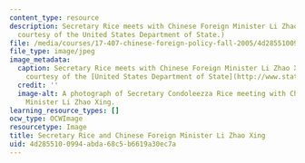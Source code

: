 ```yaml
---
content_type: resource
description: Secretary Rice meets with Chinese Foreign Minister Li Zhao Xing. (Image
  courtesy of the United States Department of State.)
file: /media/courses/17-407-chinese-foreign-policy-fall-2005/4d2855100994abda68c5b6619a30ec7a_17-407f05.jpg
file_type: image/jpeg
image_metadata:
  caption: Secretary Rice meets with Chinese Foreign Minister Li Zhao Xing. (Image
    courtesy of the [United States Department of State](http://www.state.gov).)
  credit: ''
  image-alt: A photograph of Secretary Condoleezza Rice meeting with Chinese Foreign
    Minister Li Zhao Xing.
learning_resource_types: []
ocw_type: OCWImage
resourcetype: Image
title: Secretary Rice and Chinese Foreign Minister Li Zhao Xing
uid: 4d285510-0994-abda-68c5-b6619a30ec7a
---
```

